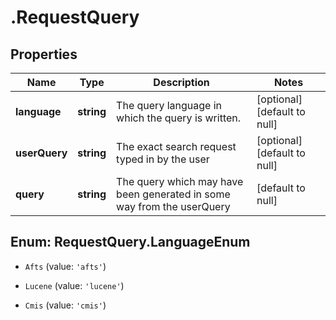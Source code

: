# .RequestQuery

## Properties
Name | Type | Description | Notes
------------ | ------------- | ------------- | -------------
**language** | **string** | The query language in which the query is written. | [optional] [default to null]
**userQuery** | **string** | The exact search request typed in by the user | [optional] [default to null]
**query** | **string** | The query which may have been generated in some way from the userQuery | [default to null]


<a name="RequestQuery.LanguageEnum"></a>
## Enum: RequestQuery.LanguageEnum


* `Afts` (value: `'afts'`)

* `Lucene` (value: `'lucene'`)

* `Cmis` (value: `'cmis'`)




